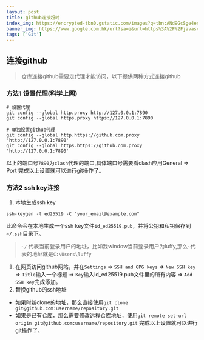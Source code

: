 ```yaml
---
layout: post
title: github连接超时
index_img: https://encrypted-tbn0.gstatic.com/images?q=tbn:ANd9GcSge4enVOAsO6uTzChHRkXM6WMkfRJ_zA_Xdg&usqp=CAU
banner_img: https://www.google.com.hk/url?sa=i&url=https%3A%2F%2Fjavascript.plainenglish.io%2F6-common-git-mistakes-and-how-to-fix-them-b519bd351001&psig=AOvVaw2f-yTSdweJ43lBHLOqUazK&ust=1624000310068000&source=images&cd=vfe&ved=0CAIQjRxqFwoTCODUieKOnvECFQAAAAAdAAAAABAJ
tags: ['Git']
---
```


## 连接github
> 仓库连接github需要走代理才能访问，以下提供两种方式连接github

### 方法1 设置代理(科学上网)
```shell
# 设置代理
git config --global http.proxy http://127.0.0.1:7890
git config --global https.proxy https://127.0.0.1:7890

# 单独设置github代理
git config --global http.https://github.com.proxy 'http://127.0.0.1:7890'
git config --global https.https://github.com.proxy 'http://127.0.0.1:7890'
```
以上的端口号`7890`为`clash`代理的端口,具体端口号需要看clash应用General => Port
完成以上设置就可以进行git操作了。

### 方法2 ssh key连接
1. 本地生成ssh key
  
```shell
ssh-keygen -t ed25519 -C "your_email@example.com"
```
此命令会在本地生成一个ssh key文件`id_ed25519.pub`，并将公钥和私钥保存到`~/.ssh`目录下。
> `~/` 代表当前登录用户的地址，比如我window当前登录用户为luffy,那么`~`代表的地址就是`C:\Users\luffy`

1. 在网页访问github网站，并在`Settings` => `SSH and GPG keys` => `New SSH key` => `Title`输入一个标题 => `Key`输入id_ed25519.pub文件里的所有内容 => `Add SSH key`完成添加。
2. 替换github的ssh地址
  - 如果时新clone的地址，那么直接使用`git clone git@github.com:username/repository.git`
  - 如果是已有仓库，那么需要修改远程仓库地址，使用`git remote set-url origin git@github.com:username/repository.git`
完成以上设置就可以进行git操作了。